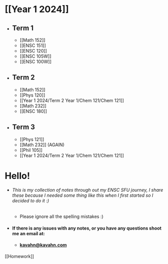 # [[Year 1 2024]]
- ## Term 1
	- [[Math 152]]
	- [[ENSC 151]]
	- [[ENSC 120]]
	- [[ENSC 105W]]
	- [[ENSC 100W]]
- ## Term 2
	- [[Math 152]]
	- [[Phys 120]]
	- [[Year 1 2024/Term 2 Year 1/Chem 121/Chem 121]]
	- [[Math 232]]
	- [[ENSC 180]]
- ## Term 3
	- [[Phys 121]]
	- [[Math 232]] (AGAIN)
	- [[Phil 105]]
	- [[Year 1 2024/Term 2 Year 1/Chem 121/Chem 121]]
# Hello!
- ###### This is my collection of notes through out my ENSC SFU journey, I share these because I needed some thing like this when I first started so I decided to do it :) 
	- Please ignore all the spelling mistakes :)
- #### If there is any issues with any notes, or you have any questions shoot me an email at:
	- #### kavahn@kavahn.com 


[[Homework]]


